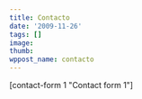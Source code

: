 ```yaml
---
title: Contacto
date: '2009-11-26'
tags: []
image: 
thumb: 
wppost_name: contacto
---
```


[contact-form 1 "Contact form 1"]
